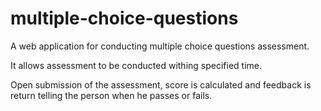 # multiple-choice-questions
A web application for conducting multiple choice questions assessment.

It allows assessment to be conducted withing specified time. 

Open submission of the assessment, score is calculated and feedback is return telling the person when he passes or fails.
